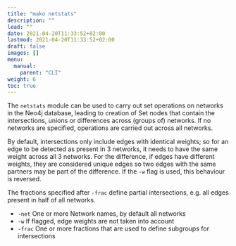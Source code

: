 ```yaml
---
title: "mako netstats"
description: ""
lead: ""
date: 2021-04-20T11:33:52+02:00
lastmod: 2021-04-20T11:33:52+02:00
draft: false
images: []
menu: 
  manual:
    parent: "CLI"
weight: 6
toc: true
---
```

The <code>netstats</code> module can be used to carry out set operations on networks in the Neo4j database, leading to creation of Set nodes that contain the intersections, unions or differences across (groups of) networks. If no networks are specified, operations are carried out across all networks. 

By default, intersections only include edges with identical weights; so for an edge to be detected as present in 3 networks, it needs to have the same weight across all 3 networks. For the difference, if edges have different weights, they are considered unique edges so two edges with the same partners may be part of the difference. If the <code>-w</code> flag is used, this behaviour is reversed. 

The fractions specified after <code>-frac</code> define partial intersections, e.g. all edges present in half of all networks. 

<ul>
  <li><code>-net</code> One or more Network names, by default all networks</li>
  <li><code>-w</code> If flagged, edge weights are not taken into account</li>
  <li><code>-frac</code> One or more fractions that are used to define subgroups for intersections</li>
</ul>